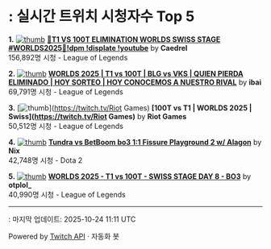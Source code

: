 # : 실시간 트위치 시청자수 Top 5

**1.** [![thumb](https://static-cdn.jtvnw.net/previews-ttv/live_user_caedrel-320x180.jpg)](https://twitch.tv/Caedrel)
**[🔴T1 VS 100T ELIMINATION WORLDS SWISS STAGE #WORLDS2025🔴!dpm !displate !youtube](https://twitch.tv/Caedrel)** by **Caedrel**<br>156,892명 시청  - League of Legends

**2.** [![thumb](https://static-cdn.jtvnw.net/previews-ttv/live_user_ibai-320x180.jpg)](https://twitch.tv/ibai)
**[WORLDS 2025 | T1 vs 100T | BLG vs VKS | QUIEN PIERDA ELIMINADO | HOY SORTEO | HOY CONOCEMOS A NUESTRO RIVAL](https://twitch.tv/ibai)** by **ibai**<br>69,791명 시청  - League of Legends

**3.** [![thumb](https://static-cdn.jtvnw.net/previews-ttv/live_user_riotgames-320x180.jpg)](https://twitch.tv/Riot Games)
**[100T vs T1 | WORLDS 2025 | Swiss](https://twitch.tv/Riot Games)** by **Riot Games**<br>50,512명 시청  - League of Legends

**4.** [![thumb](https://static-cdn.jtvnw.net/previews-ttv/live_user_nix-320x180.jpg)](https://twitch.tv/Nix)
**[Tundra vs BetBoom bo3 1:1 Fissure Playground 2 w/ Alagon](https://twitch.tv/Nix)** by **Nix**<br>42,748명 시청  - Dota 2

**5.** [![thumb](https://static-cdn.jtvnw.net/previews-ttv/live_user_otplol_-320x180.jpg)](https://twitch.tv/otplol_)
**[WORLDS 2025 - T1 vs 100T  - SWISS STAGE DAY 8 - BO3](https://twitch.tv/otplol_)** by **otplol_**<br>40,990명 시청  - League of Legends


---
: 마지막 업데이트: 2025-10-24 11:11 UTC

Powered by [Twitch API](https://dev.twitch.tv/docs/api/reference) · 자동화 봇